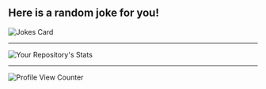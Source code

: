 ## Here is a random joke for you!
![Jokes Card](https://readme-jokes.vercel.app/api)
_____________________________________
![Your Repository's Stats](https://github-readme-stats.vercel.app/api?username=MatteoFattorini&theme=blue-green)

_____________________________________


![Profile View Counter](https://komarev.com/ghpvc/?username=MatteoFattorini)
